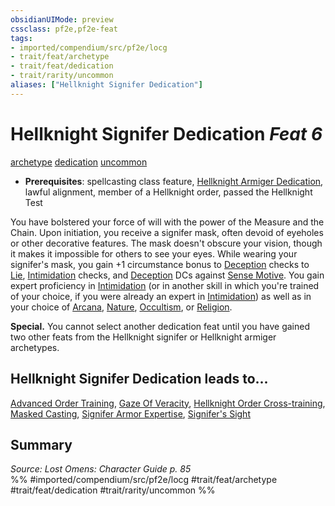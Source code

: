 ```yaml
---
obsidianUIMode: preview
cssclass: pf2e,pf2e-feat
tags:
- imported/compendium/src/pf2e/locg
- trait/feat/archetype
- trait/feat/dedication
- trait/rarity/uncommon
aliases: ["Hellknight Signifer Dedication"]
---
```

# Hellknight Signifer Dedication  *Feat 6*  
[archetype](archetype.md)  [dedication](dedication.md)  [uncommon](uncommon.md)  

- **Prerequisites**: spellcasting class feature, [Hellknight Armiger Dedication](hellknight-armiger-dedication-lowg.md), lawful alignment, member of a Hellknight order, passed the Hellknight Test

You have bolstered your force of will with the power of the Measure and the Chain. Upon initiation, you receive a signifer mask, often devoid of eyeholes or other decorative features. The mask doesn't obscure your vision, though it makes it impossible for others to see your eyes. While wearing your signifer's mask, you gain +1 circumstance bonus to [Deception](../skills.md#Deception) checks to [Lie](lie.md), [Intimidation](../skills.md#Intimidation) checks, and [Deception](../skills.md#Deception) DCs against [Sense Motive](sense-motive.md). You gain expert proficiency in [Intimidation](../skills.md#Intimidation) (or in another skill in which you're trained of your choice, if you were already an expert in [Intimidation](../skills.md#Intimidation)) as well as in your choice of [Arcana](../skills.md#Arcana), [Nature](../skills.md#Nature), [Occultism](../skills.md#Occultism), or [Religion](../skills.md#Religion).

**Special.** You cannot select another dedication feat until you have gained two other feats from the Hellknight signifer or Hellknight armiger archetypes.

## Hellknight Signifer Dedication leads to...

[Advanced Order Training](advanced-order-training-locg.md), [Gaze Of Veracity](gaze-of-veracity-locg.md), [Hellknight Order Cross-training](hellknight-order-cross-training-locg.md), [Masked Casting](masked-casting-locg.md), [Signifer Armor Expertise](signifer-armor-expertise-locg.md), [Signifer's Sight](signifers-sight-locg.md)

## Summary

*Source: Lost Omens: Character Guide p. 85*  
%% #imported/compendium/src/pf2e/locg #trait/feat/archetype #trait/feat/dedication #trait/rarity/uncommon %%